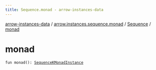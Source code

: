 ```yaml
---
title: Sequence.monad - arrow-instances-data
---
```


[arrow-instances-data](../../index.html) / [arrow.instances.sequence.monad](../index.html) / [Sequence](index.html) / [monad](./monad.html)

# monad

`fun monad(): `[`SequenceKMonadInstance`](../../arrow.instances/-sequence-k-monad-instance/index.html)